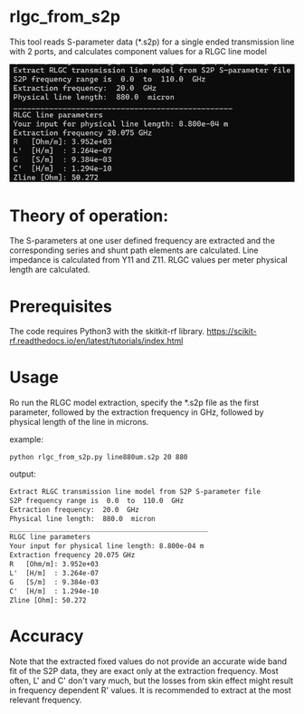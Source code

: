 # rlgc_from_s2p

This tool reads S-parameter data (*.s2p) for a single ended 
transmission line with 2 ports, and calculates component values 
for a RLGC line model

![plot](./doc/rlgc_extraction.png)

# Theory of operation:
The S-parameters at one user defined frequency are extracted 
and the corresponding series and shunt path elements are calculated.
Line impedance is calculated from Y11 and Z11.
RLGC values per meter physical length are calculated.

# Prerequisites
The code requires Python3 with the skitkit-rf library.
https://scikit-rf.readthedocs.io/en/latest/tutorials/index.html

# Usage
Ro run the RLGC model extraction, specify the *.s2p file as the first parameter, 
followed by the extraction frequency in GHz, followed by physical length of the line
in microns.

example:
```
python rlgc_from_s2p.py line880um.s2p 20 880
```
output: 
```
Extract RLGC transmission line model from S2P S-parameter file
S2P frequency range is  0.0  to  110.0  GHz
Extraction frequency:  20.0  GHz
Physical line length:  880.0  micron
_________________________________________________
RLGC line parameters
Your input for physical line length: 8.800e-04 m
Extraction frequency 20.075 GHz
R   [Ohm/m]: 3.952e+03
L'  [H/m]  : 3.264e-07
G   [S/m]  : 9.384e-03
C'  [H/m]  : 1.294e-10
Zline [Ohm]: 50.272
```


# Accuracy
Note that the extracted fixed values do not provide an  accurate wide band 
fit of the S2P data, they are exact only at the extraction frequency.
Most often, L' and C' don't vary much, but the losses from skin effect 
might result in frequency dependent R' values. 
It is recommended to extract at the most relevant frequency.

